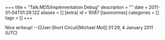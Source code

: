 +++
title = "Talk:MD5/Implementation Debug"
description = ""
date = 2011-01-04T01:29:12Z
aliases = []
[extra]
id = 9087
[taxonomies]
categories = []
tags = []
+++

Nice writeup! --[[User:Short Circuit|Michael Mol]] 01:29, 4 January 2011 (UTC)
